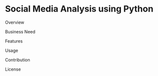 # Social Media Analysis using Python

Overview

Business Need

Features

Usage

Contribution

License
